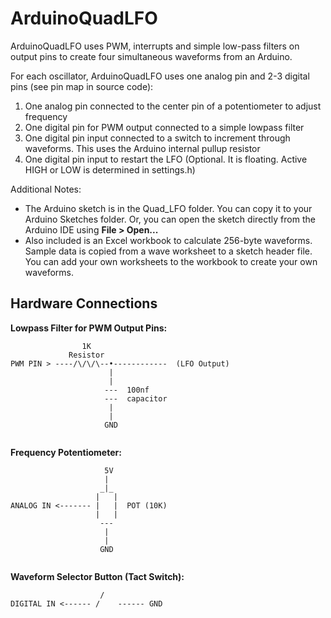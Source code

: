 # ArduinoQuadLFO

ArduinoQuadLFO uses PWM, interrupts and simple low-pass filters on output pins to create four simultaneous waveforms from an Arduino.

For each oscillator, ArduinoQuadLFO uses one analog pin and 2-3 digital pins (see pin map in source code):

1. One analog pin connected to the center pin of a potentiometer to adjust frequency
2. One digital pin for PWM output connected to a simple lowpass filter
3. One digital pin input connected to a switch to increment through waveforms. This uses the Arduino internal pullup resistor
4. One digital pin input to restart the LFO (Optional. It is floating. Active HIGH or LOW is determined in settings.h)

Additional Notes:

* The Arduino sketch is in the Quad_LFO folder. You can copy it to your Arduino Sketches folder. Or,
you can open the sketch directly from the Arduino IDE using **File > Open...**
* Also included is an Excel workbook to calculate 256-byte waveforms. Sample data is copied from a wave worksheet to a sketch header file. You can add your own worksheets to the workbook to create your own waveforms.

## Hardware Connections
**Lowpass Filter for PWM Output Pins:**

```
                1K
             Resistor
PWM PIN > ----/\/\/\--•------------  (LFO Output)
                      |
                      |
                     ---  100nf
                     ---  capacitor
                      |
                      |
                     GND


```

**Frequency Potentiometer:**

```
                     5V
                     |
                    _|_
                   |   |
ANALOG IN <------- |   |  POT (10K)
                   |   |
                    ---
                     |
                     |
                    GND
                    

```
**Waveform Selector Button (Tact Switch):**

```
                    /
DIGITAL IN <------ /    ------ GND
                    

```
